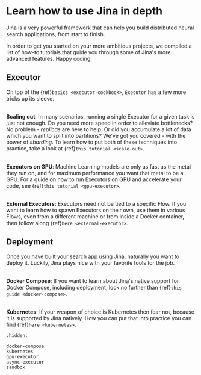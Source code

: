 # Learn how to use Jina in depth

Jina is a very powerful framework that can help you build distributed neural search applications, from start to finish.

In order to get you started on your more ambitious projects, we compiled a list of how-to tutorials that guide you
through some of Jina's more advanced features. Happy coding!

## Executor

On top of the {ref}`basics <executor-cookbook>`, `Executor` has a few more tricks up its sleeve.

\
**Scaling out**: In many scenarios, running a single Executor for a given task is just not enough. Do you need more
speed in order to alleviate bottlenecks? No problem - *replicas* are here to help. Or did you accumulate a lot of data
which you want to split into partitions? We've got you covered - with the power of *sharding*.
To learn how to put both of these techniques into practice, take a look at {ref}`this tutorial <scale-out>`.

\
**Executors on GPU**: Machine Learning models are only as fast as the metal they run on, and for maximum performance you
want that metal to be a GPU. For a guide on how to run Executors on GPU and accelerate your code, see
{ref}`this tutorial <gpu-executor>`.

\
**External Executors**: Executors need not be tied to a specific Flow. If you want to learn how to spawn Executors on
their own, use them in various Flows, even from a different machine or from inside a Docker container, then follow along
{ref}`here <external-executor>`.


## Deployment

Once you have built your search app using Jina, naturally you want to deploy it. Luckily, Jina plays nice with your
favorite tools for the job.

\
**Docker Compose**: If you want to learn about Jina's native support for Docker Compose, including deployment, look no
further than {ref}`this guide <docker-compose>`.

\
**Kubernetes**: If your weapon of choice is Kubernetes then fear not, because it is supported by Jina natively. How you
can put that into practice you can find {ref}`here <kubernetes>`.


```{toctree}
:hidden:

docker-compose
kubernetes
gpu-executor
async-executor
sandbox
```